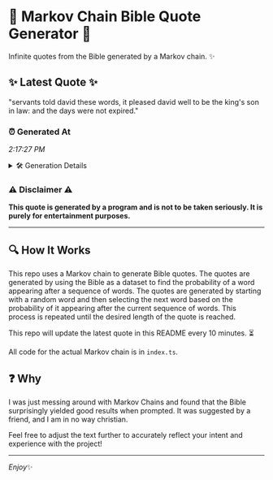# 📖 Markov Chain Bible Quote Generator 📖

Infinite quotes from the Bible generated by a Markov chain. ✨

## ✨ Latest Quote ✨
"servants told david these words, it pleased david well to be the king's son in law: and the days were not expired."

### ⏰ Generated At
*2:17:27 PM*

<details>
    <summary>🛠️ Generation Details</summary>
    <p>
        <strong>🌱 Seed:</strong> servants<br>
        <strong>🔄 Iterations:</strong> 21<br>
        <strong>📜 Context History:</strong><br>[ servants ]: told<br>[ servants, told ]: david<br>[ servants, told, david ]: these<br>[ servants, told, david, these ]: words,<br>[ servants, told, david, these, words, ]: it<br>[ servants, told, david, these, words,, it ]: pleased<br>[ told, david, these, words,, it, pleased ]: david<br>[ david, these, words,, it, pleased, david ]: well<br>[ these, words,, it, pleased, david, well ]: to<br>[ words,, it, pleased, david, well, to ]: be<br>[ it, pleased, david, well, to, be ]: the<br>[ pleased, david, well, to, be, the ]: king's<br>[ david, well, to, be, the, king's ]: son<br>[ well, to, be, the, king's, son ]: in<br>[ to, be, the, king's, son, in ]: law:<br>[ be, the, king's, son, in, law: ]: and<br>[ the, king's, son, in, law:, and ]: the<br>[ king's, son, in, law:, and, the ]: days<br>[ son, in, law:, and, the, days ]: were<br>[ in, law:, and, the, days, were ]: not<br>[ law:, and, the, days, were, not ]: expired.<br>
    </p>
</details>

### ⚠️ Disclaimer ⚠️
**This quote is generated by a program and is not to be taken seriously. It is purely for entertainment purposes.**

---

## 🔍 How It Works

This repo uses a Markov chain to generate Bible quotes. The quotes are generated by using the Bible as a dataset to find the probability of a word appearing after a sequence of words. The quotes are generated by starting with a random word and then selecting the next word based on the probability of it appearing after the current sequence of words. This process is repeated until the desired length of the quote is reached.

This repo will update the latest quote in this README every 10 minutes. ⏳

All code for the actual Markov chain is in `index.ts`.

## ❓ Why

I was just messing around with Markov Chains and found that the Bible surprisingly yielded good results when prompted. 
It was suggested by a friend, and I am in no way christian.

Feel free to adjust the text further to accurately reflect your intent and experience with the project!

---

*Enjoy*✨
